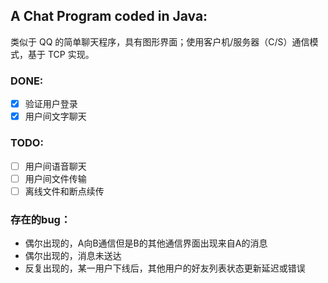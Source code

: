 ## A Chat Program coded in Java:

类似于 QQ 的简单聊天程序，具有图形界面；使用客户机/服务器（C/S）通信模式，基于 TCP 实现。

### DONE: 
- [x] 验证用户登录
- [x] 用户间文字聊天

### TODO:
- [ ] 用户间语音聊天
- [ ] 用户间文件传输
- [ ] 离线文件和断点续传

### 存在的bug：
- 偶尔出现的，A向B通信但是B的其他通信界面出现来自A的消息
- 偶尔出现的，消息未送达
- 反复出现的，某一用户下线后，其他用户的好友列表状态更新延迟或错误
